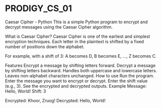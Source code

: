 # PRODIGY_CS_01
Caesar Cipher - Python
This is a simple Python program to encrypt and decrypt messages using the Caesar Cipher algorithm.

What is Caesar Cipher?
Caesar Cipher is one of the earliest and simplest encryption techniques. Each letter in the plaintext is shifted by a fixed number of positions down the alphabet.

For example, with a shift of 3:
A becomes D, B becomes E, ..., Z becomes C.

Features
Encrypt a message by shifting letters forward.
Decrypt a message by shifting letters backward.
Handles both uppercase and lowercase letters.
Leaves non-alphabet characters unchanged.
How to use
Run the program.
Enter the message you want to encrypt or decrypt.
Enter the shift value (e.g., 3).
See the encrypted and decrypted outputs.
Example
Message: Hello, World! Shift: 3

Encrypted: Khoor, Zruog! Decrypted: Hello, World!
